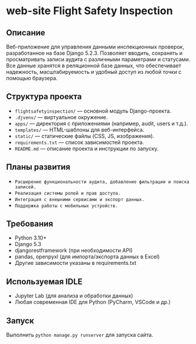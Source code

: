 # web-site Flight Safety Inspection

## Описание
Веб-приложение для управления данными инспекционных проверок, разработанное на базе Django 5.2.3. Позволяет вводить, сохранять и просматривать записи аудита с различными параметрами и статусами. Все данные хранятся в реляционной базе данных, что обеспечивает надежность, масштабируемость и удобный доступ из любой точки с помощью браузера.

## Структура проекта
- `flightsafetyinspection/` — основной модуль Django-проекта.
- `.djvenv/` — виртуальное окружение.
- `apps/` — директория с приложениями (например, audit, users и т.д.).
- `templates/` — HTML-шаблоны для веб-интерфейса.
- `static/` — статические файлы (CSS, JS, изображения).
- `requirements.txt` — список зависимостей проекта.
- `README.md` — описание проекта и инструкции по запуску.


## Планы развития
- `Расширение функциональности аудита, добавление фильтрации и поиска записей.`
- `Реализация системы ролей и прав доступа.`
- `Интеграция с внешними сервисами и экспорт данных.`
- `Поддержка работы с мобильных устройств.`

## Требования
- Python 3.10+
- Django 5.3
- djangorestframework (при необходимости API)
- pandas, openpyxl (для импорта/экспорта данных в Excel)
- Другие зависимости указаны в requirements.txt

## Используемая IDLE
- Jupyter Lab (для анализа и обработки данных)
- Любая современная IDE для Python (PyCharm, VSCode и др.)

## Запуск
Выполнить `python manage.py runserver` для запуска сайта.